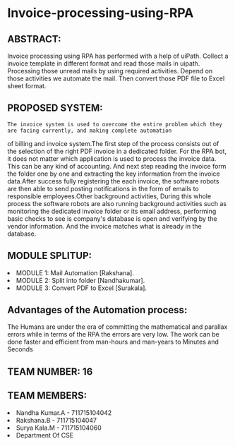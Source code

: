 # Invoice-processing-using-RPA

## ABSTRACT: 
  Invoice processing using RPA has performed with a help of uiPath. Collect a invoice template in different format and read those
mails in uipath. Processing those unread mails by using required activities. Depend on those activities we automate the mail. Then convert 
those PDF file to Excel sheet format.

## PROPOSED SYSTEM: 
    The invoice system is used to overcome the entire problem which they are facing currently, and making complete automation 
of billing and invoice system.The first step of the process consists out of the selection of the right PDF invoice in a dedicated folder.
For the RPA bot, it does not matter which application is used to process the invoice data. This can be any kind of accounting. And next step reading the invoice form the folder one by one and extracting the key information from the invoice data.After success fully registering the each invoice, the software robots are then able to send posting notifications in the form of emails to responsible employees.Other background activities, During this whole process the software robots are also running background activities such as monitoring the dedicated invoice folder or its email address, performing basic checks to see is company's database is open and verifying by the vendor information. And the invoice matches what is already in the database.

## MODULE SPLITUP: 
<u1><li>MODULE 1: Mail Automation [Rakshana].</li><li> MODULE 2: Split into folder [Nandhakumar].</li><li> MODULE 3: Convert PDF to Excel [Surakala].</li></u1>

## Advantages of the Automation process: 
 The Humans are under the era of committing the mathematical and parallax errors while in terms of the RPA the errors are very low.
 The work can be done faster and efficient from man-hours and man-years to Minutes and Seconds

## TEAM NUMBER: 16

## TEAM MEMBERS: 
<u1><li>Nandha Kumar.A - 711715104042</li><li>Rakshana.B - 711715104047</li><li>Surya Kala.M - 711715104060</li><li>Department Of CSE</li></u1>
